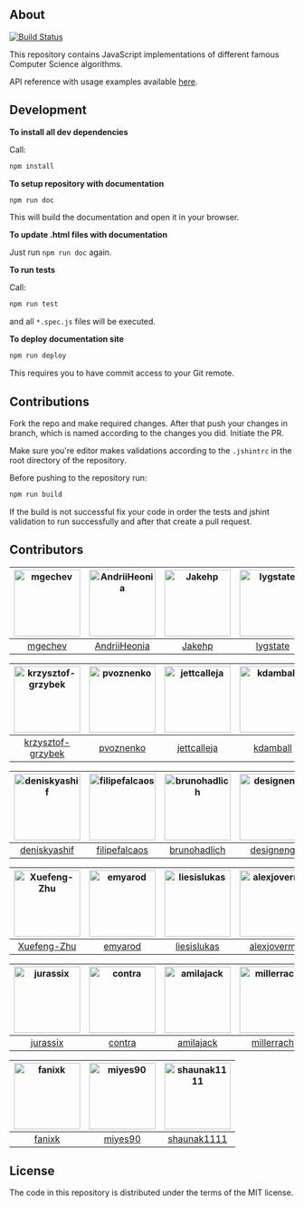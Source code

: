## About

[![Build Status](https://travis-ci.org/mgechev/javascript-algorithms.svg?branch=Jakehp-patch-1)](https://travis-ci.org/mgechev/javascript-algorithms)

This repository contains JavaScript implementations of different famous Computer Science algorithms.

API reference with usage examples available
<a href="https://mgechev.github.io/javascript-algorithms/" target="_blank">here</a>.

## Development

**To install all dev dependencies**

Call:

```bash
npm install
```

**To setup repository with documentation**

```bash
npm run doc
```

This will build the documentation and open it in your browser.

**To update .html files with documentation**

Just run `npm run doc` again.

**To run tests**

Call:

```bash
npm run test
```

and all `*.spec.js` files will be executed.

**To deploy documentation site**

```bash
npm run deploy
```

This requires you to have commit access to your Git remote.

## Contributions

Fork the repo and make required changes. After that push your changes in branch, which is named according to the changes
you did. Initiate the PR.

Make sure you're editor makes validations according to the `.jshintrc` in the root directory of the repository.

Before pushing to the repository run:

```bash
npm run build
```

If the build is not successful fix your code in order the tests and jshint validation to run successfully and after that
create a pull request.

## Contributors

[<img alt="mgechev" src="https://avatars1.githubusercontent.com/u/455023?v=4&s=117" width="117">](https://github.com/mgechev) |[<img alt="AndriiHeonia" src="https://avatars1.githubusercontent.com/u/773648?v=4&s=117" width="117">](https://github.com/AndriiHeonia) |[<img alt="Jakehp" src="https://avatars1.githubusercontent.com/u/1854569?v=4&s=117" width="117">](https://github.com/Jakehp) |[<img alt="lygstate" src="https://avatars3.githubusercontent.com/u/121040?v=4&s=117" width="117">](https://github.com/lygstate) |[<img alt="mik-laj" src="https://avatars1.githubusercontent.com/u/12058428?v=4&s=117" width="117">](https://github.com/mik-laj) |[<img alt="jeremyckahn" src="https://avatars2.githubusercontent.com/u/366330?v=4&s=117" width="117">](https://github.com/jeremyckahn) |
:---: |:---: |:---: |:---: |:---: |:---: |
[mgechev](https://github.com/mgechev) |[AndriiHeonia](https://github.com/AndriiHeonia) |[Jakehp](https://github.com/Jakehp) |[lygstate](https://github.com/lygstate) |[mik-laj](https://github.com/mik-laj) |[jeremyckahn](https://github.com/jeremyckahn) |

[<img alt="krzysztof-grzybek" src="https://avatars0.githubusercontent.com/u/6236664?v=4&s=117" width="117">](https://github.com/krzysztof-grzybek) |[<img alt="pvoznenko" src="https://avatars3.githubusercontent.com/u/1098414?v=4&s=117" width="117">](https://github.com/pvoznenko) |[<img alt="jettcalleja" src="https://avatars0.githubusercontent.com/u/6356258?v=4&s=117" width="117">](https://github.com/jettcalleja) |[<img alt="kdamball" src="https://avatars3.githubusercontent.com/u/3318312?v=4&s=117" width="117">](https://github.com/kdamball) |[<img alt="lekkas" src="https://avatars3.githubusercontent.com/u/5211478?v=4&s=117" width="117">](https://github.com/lekkas) |[<img alt="infusion" src="https://avatars3.githubusercontent.com/u/197742?v=4&s=117" width="117">](https://github.com/infusion) |
:---: |:---: |:---: |:---: |:---: |:---: |
[krzysztof-grzybek](https://github.com/krzysztof-grzybek) |[pvoznenko](https://github.com/pvoznenko) |[jettcalleja](https://github.com/jettcalleja) |[kdamball](https://github.com/kdamball) |[lekkas](https://github.com/lekkas) |[infusion](https://github.com/infusion) |

[<img alt="deniskyashif" src="https://avatars2.githubusercontent.com/u/5999271?v=4&s=117" width="117">](https://github.com/deniskyashif) |[<img alt="filipefalcaos" src="https://avatars2.githubusercontent.com/u/9125631?v=4&s=117" width="117">](https://github.com/filipefalcaos) |[<img alt="brunohadlich" src="https://avatars2.githubusercontent.com/u/7043013?v=4&s=117" width="117">](https://github.com/brunohadlich) |[<img alt="designeng" src="https://avatars0.githubusercontent.com/u/2807469?v=4&s=117" width="117">](https://github.com/designeng) |[<img alt="Microfed" src="https://avatars1.githubusercontent.com/u/613179?v=4&s=117" width="117">](https://github.com/Microfed) |[<img alt="pkerpedjiev" src="https://avatars3.githubusercontent.com/u/2143629?v=4&s=117" width="117">](https://github.com/pkerpedjiev) |
:---: |:---: |:---: |:---: |:---: |:---: |
[deniskyashif](https://github.com/deniskyashif) |[filipefalcaos](https://github.com/filipefalcaos) |[brunohadlich](https://github.com/brunohadlich) |[designeng](https://github.com/designeng) |[Microfed](https://github.com/Microfed) |[pkerpedjiev](https://github.com/pkerpedjiev) |

[<img alt="Xuefeng-Zhu" src="https://avatars0.githubusercontent.com/u/5875315?v=4&s=117" width="117">](https://github.com/Xuefeng-Zhu) |[<img alt="emyarod" src="https://avatars3.githubusercontent.com/u/8265238?v=4&s=117" width="117">](https://github.com/emyarod) |[<img alt="liesislukas" src="https://avatars3.githubusercontent.com/u/2733862?v=4&s=117" width="117">](https://github.com/liesislukas) |[<img alt="alexjoverm" src="https://avatars3.githubusercontent.com/u/5701162?v=4&s=117" width="117">](https://github.com/alexjoverm) |[<img alt="BorislavBorisov22" src="https://avatars2.githubusercontent.com/u/20156662?v=4&s=117" width="117">](https://github.com/BorislavBorisov22) |[<img alt="ysharplanguage" src="https://avatars0.githubusercontent.com/u/1055314?v=4&s=117" width="117">](https://github.com/ysharplanguage) |
:---: |:---: |:---: |:---: |:---: |:---: |
[Xuefeng-Zhu](https://github.com/Xuefeng-Zhu) |[emyarod](https://github.com/emyarod) |[liesislukas](https://github.com/liesislukas) |[alexjoverm](https://github.com/alexjoverm) |[BorislavBorisov22](https://github.com/BorislavBorisov22) |[ysharplanguage](https://github.com/ysharplanguage) |

[<img alt="jurassix" src="https://avatars3.githubusercontent.com/u/1869117?v=4&s=117" width="117">](https://github.com/jurassix) |[<img alt="contra" src="https://avatars0.githubusercontent.com/u/425716?v=4&s=117" width="117">](https://github.com/contra) |[<img alt="amilajack" src="https://avatars1.githubusercontent.com/u/6374832?v=4&s=117" width="117">](https://github.com/amilajack) |[<img alt="millerrach" src="https://avatars2.githubusercontent.com/u/12432794?v=4&s=117" width="117">](https://github.com/millerrach) |[<img alt="xiedezhuo" src="https://avatars3.githubusercontent.com/u/39017209?v=4&s=117" width="117">](https://github.com/xiedezhuo) |[<img alt="DengYiping" src="https://avatars0.githubusercontent.com/u/12176046?v=4&s=117" width="117">](https://github.com/DengYiping) |
:---: |:---: |:---: |:---: |:---: |:---: |
[jurassix](https://github.com/jurassix) |[contra](https://github.com/contra) |[amilajack](https://github.com/amilajack) |[millerrach](https://github.com/millerrach) |[xiedezhuo](https://github.com/xiedezhuo) |[DengYiping](https://github.com/DengYiping) |

[<img alt="fanixk" src="https://avatars2.githubusercontent.com/u/921156?v=4&s=117" width="117">](https://github.com/fanixk) |[<img alt="miyes90" src="https://avatars1.githubusercontent.com/u/6756730?v=4&s=117" width="117">](https://github.com/miyes90) |[<img alt="shaunak1111" src="https://avatars3.githubusercontent.com/u/1323960?v=4&s=117" width="117">](https://github.com/shaunak1111) |
:---: |:---: |:---: |
[fanixk](https://github.com/fanixk) |[miyes90](https://github.com/miyes90) |[shaunak1111](https://github.com/shaunak1111) |

## License

The code in this repository is distributed under the terms of the MIT license.

